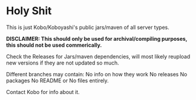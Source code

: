 # Holy Shit
This is just Kobo/Koboyashi's public jars/maven of all server types.

**DISCLAIMER: This should only be used for archival/compiling purposes, this should not be used commerically.**

Check the Releases for Jars/maven dependencies, will most likely reupload new versions if they are not updated so much.

Different branches may contain:
No info on how they work
No releases
No packages
No README
or No files entirely.

Contact Kobo for info about it.
